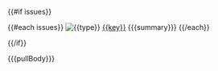 {{#if issues}}
<!-- ISSUES_START:{{branchName}} -->
{{#each issues}}
![{{type}}]({{iconUrl}}) [{{key}}]({{url}}) {{{summary}}}
{{/each}}
<!-- ISSUES_END -->
{{/if}}

{{{pullBody}}}
